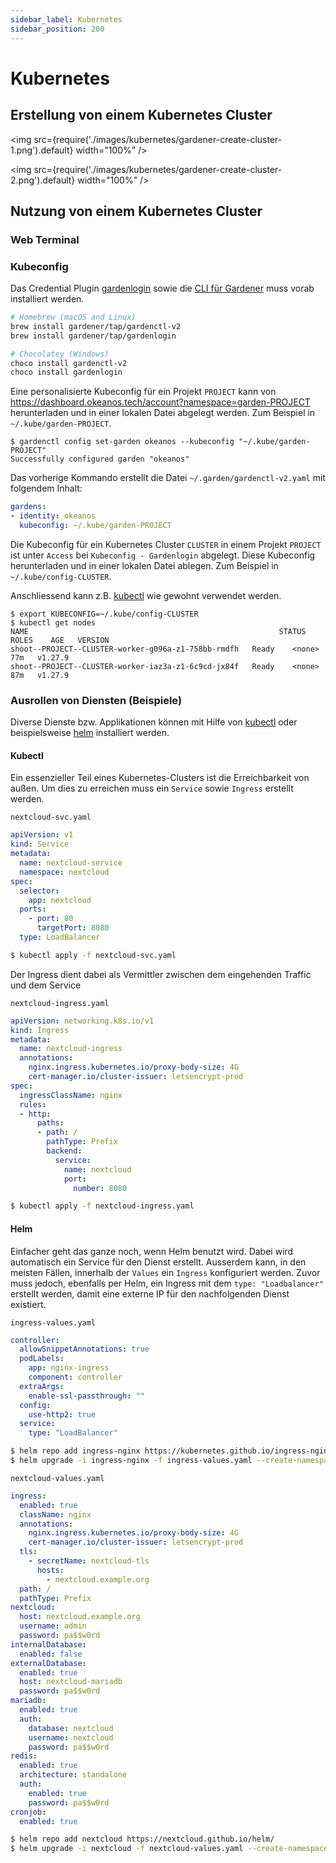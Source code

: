 ```yaml
---
sidebar_label: Kubernetes
sidebar_position: 200
---
```


# Kubernetes

## Erstellung von einem Kubernetes Cluster

<img
  src={require('./images/kubernetes/gardener-create-cluster-1.png').default}
  width="100%"
/>

<img
  src={require('./images/kubernetes/gardener-create-cluster-2.png').default}
  width="100%"
/>

## Nutzung von einem Kubernetes Cluster

### Web Terminal

### Kubeconfig

Das Credential Plugin [gardenlogin](https://github.com/gardener/gardenlogin#installation)
sowie die [CLI für Gardener](https://github.com/gardener/gardenctl-v2/#install-using-package-managers)
muss vorab installiert werden.

```bash
# Homebrew (macOS and Linux)
brew install gardener/tap/gardenctl-v2
brew install gardener/tap/gardenlogin

# Chocolatey (Windows)
choco install gardenctl-v2
choco install gardenlogin
```

Eine personalisierte Kubeconfig für ein Projekt `PROJECT` kann von
https://dashboard.okeanos.tech/account?namespace=garden-PROJECT herunterladen und in einer lokalen Datei
abgelegt werden. Zum Beispiel in `~/.kube/garden-PROJECT`.

```
$ gardenctl config set-garden okeanos --kubeconfig "~/.kube/garden-PROJECT"
Successfully configured garden "okeanos"
```

Das vorherige Kommando erstellt die Datei `~/.garden/gardenctl-v2.yaml` mit folgendem Inhalt:

```yaml
gardens:
- identity: okeanos
  kubeconfig: ~/.kube/garden-PROJECT
```

Die Kubeconfig für ein Kubernetes Cluster `CLUSTER` in einem Projekt `PROJECT` ist unter `Access` bei
`Kubeconfig - Gardenlogin` abgelegt. Diese Kubeconfig herunterladen und in einer lokalen Datei
ablegen. Zum Beispiel in `~/.kube/config-CLUSTER`.

Anschliessend kann z.B. [kubectl](https://kubernetes.io/docs/reference/kubectl/) wie gewohnt verwendet werden.

```
$ export KUBECONFIG=~/.kube/config-CLUSTER
$ kubectl get nodes
NAME                                                        STATUS   ROLES    AGE   VERSION
shoot--PROJECT--CLUSTER-worker-g096a-z1-758bb-rmdfh   Ready    <none>   77m   v1.27.9
shoot--PROJECT--CLUSTER-worker-iaz3a-z1-6c9cd-jx84f   Ready    <none>   87m   v1.27.9
```

### Ausrollen von Diensten (Beispiele)

Diverse Dienste bzw. Applikationen können mit Hilfe von [kubectl](https://kubernetes.io/docs/tasks/tools/#kubectl) oder beispielsweise [helm](https://helm.sh/docs/helm/helm_install/) installiert werden.

#### Kubectl
Ein essenzieller Teil eines Kubernetes-Clusters ist die Erreichbarkeit von außen. Um dies zu erreichen muss ein `Service` sowie `Ingress` erstellt werden.

`nextcloud-svc.yaml`
```yaml
apiVersion: v1
kind: Service
metadata:
  name: nextcloud-service
  namespace: nextcloud
spec:
  selector:
    app: nextcloud
  ports:
    - port: 80
      targetPort: 8080
  type: LoadBalancer
```

```bash
$ kubectl apply -f nextcloud-svc.yaml
```

Der Ingress dient dabei als Vermittler zwischen dem eingehenden Traffic und dem Service

`nextcloud-ingress.yaml`
```yaml
apiVersion: networking.k8s.io/v1
kind: Ingress
metadata:
  name: nextcloud-ingress
  annotations:
    nginx.ingress.kubernetes.io/proxy-body-size: 4G
    cert-manager.io/cluster-issuer: letsencrypt-prod
spec:
  ingressClassName: nginx
  rules:
  - http:
      paths:
      - path: /
        pathType: Prefix
        backend:
          service:
            name: nextcloud
            port:
              number: 8080
```

```bash
$ kubectl apply -f nextcloud-ingress.yaml
```

#### Helm
Einfacher geht das ganze noch, wenn Helm benutzt wird. Dabei wird automatisch ein Service für den Dienst erstellt. Ausserdem kann, in den meisten Fällen, innerhalb der `Values` ein `Ingress` konfiguriert werden. Zuvor muss jedoch, ebenfalls per Helm, ein Ingress mit dem `type: "Loadbalancer"` erstellt werden, damit eine externe IP für den nachfolgenden Dienst existiert.

`ingress-values.yaml`
```yaml
controller:
  allowSnippetAnnotations: true
  podLabels:
    app: nginx-ingress
    component: controller
  extraArgs:
    enable-ssl-passthrough: ""
  config:
    use-http2: true
  service:
    type: "LoadBalancer"
```

```bash
$ helm repo add ingress-nginx https://kubernetes.github.io/ingress-nginx
$ helm upgrade -i ingress-nginx -f ingress-values.yaml --create-namespace -n ingress-nginx ingress-nginx/ingress-nginx
```

`nextcloud-values.yaml`
```yaml
ingress:
  enabled: true
  className: nginx
  annotations:
    nginx.ingress.kubernetes.io/proxy-body-size: 4G
    cert-manager.io/cluster-issuer: letsencrypt-prod
  tls:
    - secretName: nextcloud-tls
      hosts:
        - nextcloud.example.org
  path: /
  pathType: Prefix
nextcloud:
  host: nextcloud.example.org
  username: admin
  password: pa$$w0rd
internalDatabase:
  enabled: false
externalDatabase:
  enabled: true
  host: nextcloud-mariadb
  password: pa$$w0rd
mariadb:
  enabled: true
  auth:
    database: nextcloud
    username: nextcloud
    password: pa$$w0rd
redis:
  enabled: true
  architecture: standalone
  auth:
    enabled: true
    password: pa$$w0rd
cronjob:
  enabled: true
```

```bash
$ helm repo add nextcloud https://nextcloud.github.io/helm/
$ helm upgrade -i nextcloud -f nextcloud-values.yaml --create-namespace -n nextcloud nextcloud/nextcloud
```
